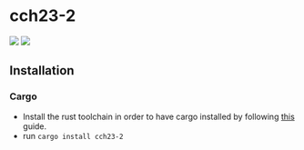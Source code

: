 # cch23-2
![](https://img.shields.io/badge/made_by_cryptograthor-black?style=flat&logo=undertale&logoColor=hotpink)
![](https://github.com/thor314/cch23-2/actions/workflows/ci/badge.svg)
<!-- [![crates.io](https://img.shields.io/crates/v/cch23-2.svg)](https://crates.io/crates/cch23-2) -->
<!-- [![Documentation](https://docs.rs/cch23-2/badge.svg)](https://docs.rs/cch23-2) -->
## Installation
### Cargo
- Install the rust toolchain in order to have cargo installed by following [this](https://www.rust-lang.org/tools/install) guide.
- run `cargo install cch23-2`
